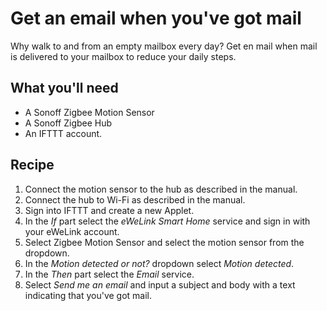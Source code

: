 # Get an email when you've got mail

Why walk to and from an empty mailbox every day? Get en mail when mail is delivered to your mailbox to reduce your daily steps.

## What you'll need

- A Sonoff Zigbee Motion Sensor
- A Sonoff Zigbee Hub
- An IFTTT account.

## Recipe

1. Connect the motion sensor to the hub as described in the manual.
2. Connect the hub to Wi-Fi as described in the manual.
3. Sign into IFTTT and create a new Applet.
4. In the *If* part select the *eWeLink Smart Home* service and sign in with your eWeLink account.
5. Select Zigbee Motion Sensor and select the motion sensor from the dropdown.
6. In the *Motion detected or not?* dropdown select *Motion detected*.
7. In the *Then* part select the *Email* service.
8. Select *Send me an email* and input a subject and body with a text indicating that you've got mail.
